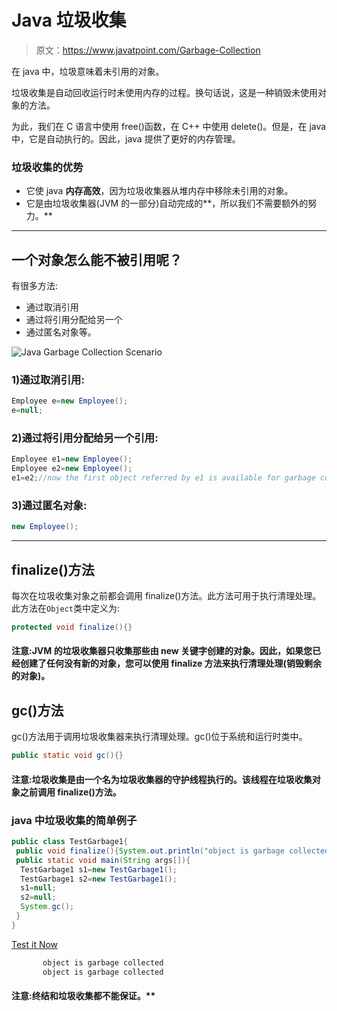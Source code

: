 # Java 垃圾收集

> 原文：<https://www.javatpoint.com/Garbage-Collection>

在 java 中，垃圾意味着未引用的对象。

垃圾收集是自动回收运行时未使用内存的过程。换句话说，这是一种销毁未使用对象的方法。

为此，我们在 C 语言中使用 free()函数，在 C++ 中使用 delete()。但是，在 java 中，它是自动执行的。因此，java 提供了更好的内存管理。

### 垃圾收集的优势

*   它使 java **内存高效**，因为垃圾收集器从堆内存中移除未引用的对象。
*   它是由垃圾收集器(JVM 的一部分)自动完成的**，所以我们不需要额外的努力。**

 *** * *

## 一个对象怎么能不被引用呢？

有很多方法:

*   通过取消引用
*   通过将引用分配给另一个
*   通过匿名对象等。

![Java Garbage Collection Scenario](../img/0ebdb66159c716a5c2c93c8d0b2cafb5.png)

### 1)通过取消引用:

```java
Employee e=new Employee();
e=null;

```

### 2)通过将引用分配给另一个引用:

```java
Employee e1=new Employee();
Employee e2=new Employee();
e1=e2;//now the first object referred by e1 is available for garbage collection

```

### 3)通过匿名对象:

```java
new Employee();

```

* * *

## finalize()方法

每次在垃圾收集对象之前都会调用 finalize()方法。此方法可用于执行清理处理。此方法在`Object`类中定义为:

```java
protected void finalize(){}

```

#### 注意:JVM 的垃圾收集器只收集那些由 new 关键字创建的对象。因此，如果您已经创建了任何没有新的对象，您可以使用 finalize 方法来执行清理处理(销毁剩余的对象)。

## gc()方法

gc()方法用于调用垃圾收集器来执行清理处理。gc()位于系统和运行时类中。

```java
public static void gc(){}

```

#### 注意:垃圾收集是由一个名为垃圾收集器的守护线程执行的。该线程在垃圾收集对象之前调用 finalize()方法。

### java 中垃圾收集的简单例子

```java
public class TestGarbage1{
 public void finalize(){System.out.println("object is garbage collected");}
 public static void main(String args[]){
  TestGarbage1 s1=new TestGarbage1();
  TestGarbage1 s2=new TestGarbage1();
  s1=null;
  s2=null;
  System.gc();
 }
}

```

[Test it Now](https://www.javatpoint.com/opr/test.jsp?filename=TestGarbage1)

```java
       object is garbage collected
       object is garbage collected

```

#### 注意:终结和垃圾收集都不能保证。**
